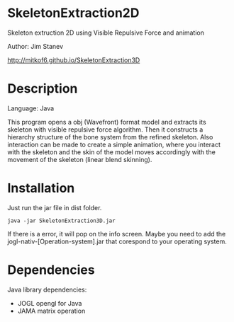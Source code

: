SkeletonExtraction2D
====================

Skeleton extruction 2D using Visible Repulsive Force and animation

Author: Jim Stanev

 http://mitkof6.github.io/SkeletonExtraction3D

Description
===========

Language: Java

This program opens a obj (Wavefront) format model and extracts its skeleton with visible repulsive force algorithm.
Then it constructs a hierarchy structure of the bone system from the refined skeleton. Also interaction can be made
to create a simple animation, where you interact with the skeleton and the skin of the model moves accordingly with
the movement of the skeleton (linear blend skinning).

Installation
============

Just run the jar file in dist folder.

    java -jar SkeletonExtraction3D.jar
  
If there is a error, it will pop on the info screen. Maybe you need to add the jogl-nativ-[Operation-system].jar 
that corespond to your operating system.

Dependencies
============

Java library dependencies:

* JOGL opengl for Java
* JAMA matrix operation

